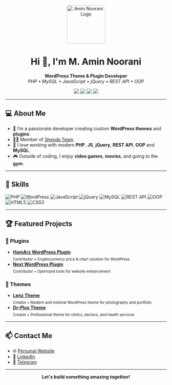 <!-- Profile Header -->
<p align="center">
  <img src="https://amin-noorani.ir/amin-noorani-logo.jpg" width="120" alt="Amin Noorani Logo" style="border-radius: 6px;" />
</p>
<h1 align="center">Hi 👋, I'm M. Amin Noorani</h1>

<p align="center">
  <b>WordPress Theme & Plugin Developer</b> <br>
  <i>PHP • MySQL • JavaScript • jQuery • REST API • OOP</i>
</p>

<p align="center">
  <a href="https://amin-noorani.ir/" target="_blank"><img src="https://img.shields.io/badge/Portfolio-amin--noorani.ir-blue?style=flat-square&logo=google-chrome"></a>
  <a href="https://www.linkedin.com/in/m-amin-noorani/" target="_blank"><img src="https://img.shields.io/badge/LinkedIn-M.%20Amin%20Noorani-blue?style=flat-square&logo=linkedin"></a>
  <a href="https://t.me/amin_noorani7" target="_blank"><img src="https://img.shields.io/badge/Telegram-@amin__noorani7-2CA5E0?style=flat-square&logo=telegram"></a>
  <a href="https://github.com/SheydaTeam" target="_blank"><img src="https://img.shields.io/badge/Team-SheydaTeam-6e5494?style=flat-square&logo=github"></a>
</p>

---

## 💻 About Me

- 🔭 I’m a passionate developer creating custom **WordPress themes** and **plugins**.
- 👨‍💻 Member of [Sheyda Team](https://github.com/SheydaTeam).
- 🌱 I love working with modern **PHP**, **JS**, **jQuery**, **REST API**, **OOP** and **MySQL**.
- 🎮 Outside of coding, I enjoy **video games**, **movies**, and going to the **gym**.

---

## 🚀 Skills

![PHP](https://img.shields.io/badge/PHP-777BB4?style=flat&logo=php&logoColor=fff)
![WordPress](https://img.shields.io/badge/WordPress-21759B?style=flat&logo=wordpress&logoColor=fff)
![JavaScript](https://img.shields.io/badge/JavaScript-F7DF1E?style=flat&logo=javascript&logoColor=222)
![jQuery](https://img.shields.io/badge/jQuery-0769AD?style=flat&logo=jquery&logoColor=fff)
![MySQL](https://img.shields.io/badge/MySQL-4479A1?style=flat&logo=mysql&logoColor=fff)
![REST API](https://img.shields.io/badge/REST%20API-2298BD?style=flat&logo=api&logoColor=fff)
![OOP](https://img.shields.io/badge/OOP-4B8BBE?style=flat)
![HTML5](https://img.shields.io/badge/HTML5-E34F26?style=flat&logo=html5&logoColor=fff)
![CSS3](https://img.shields.io/badge/CSS3-1572B6?style=flat&logo=css3&logoColor=fff)

---

## 🏆 Featured Projects

### 🔌 Plugins
- [**HamArz WordPress Plugin**](https://www.rtl-theme.com/hamarz-wordpress-plugin/) <br>
  <sub>Contributor • Cryptocurrency price & chart solution for WordPress</sub>
- [**Next WordPress Plugin**](http://rtl-theme.com/next-wordpress-plugin/) <br>
  <sub>Contributor • Optimized tools for website enhancement</sub>
  
### 🎨 Themes
- [**Lenz Theme**](https://www.rtl-theme.com/lens-wordpress-theme/) <br>
  <sub>Creator • Modern and minimal WordPress theme for photography and portfolio</sub>
- [**Dr-Plus Theme**](https://www.rtl-theme.com/dr-plus-wordpress-theme/) <br>
  <sub>Creator • Professional theme for clinics, doctors, and health services</sub>

---

## 📫 Contact Me

- 🌐 [Personal Website](https://amin-noorani.ir/)
- 💼 [LinkedIn](https://www.linkedin.com/in/m-amin-noorani/)
- 💬 [Telegram](https://t.me/amin_noorani7)

---

<p align="center">
  <b>Let's build something amazing together!</b>
</p>
